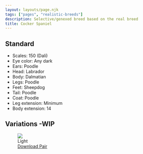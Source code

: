 ```yaml
---
layout: layouts/page.njk
tags: ["pages", "realistic-breeds"]
description: Selective/genexed breed based on the real breed
title: Cocker Spaniel
---
```


## Standard

- Scales: 150 (Dali)
- Eye color: Any dark
- Ears: Poodle
- Head: Labrador
- Body: Dalmatian
- Legs: Poodle
- Feet: Sheepdog
- Tail: Poodle
- Coat: Poodle
- Leg extension: Minimum
- Body extension: 14

## Variations -WIP

<div class="breed-pics">

  <div>
    <figure>
      <img src="https://cdn.glitch.com/e8c48446-7221-44a1-aabd-d809cd1d1e34%2Fcocker.png?v=1629161245605">
      <figcaption> Light<br/>
       <a href="/public/downloads/cocker-light.zip?v=1629161290536">Download Pair</a></figcaption>
    </figure>
  </div>

</div>
